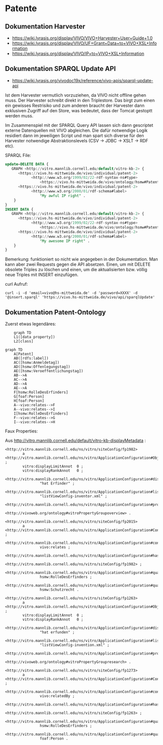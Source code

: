 # Patente 

## Dokumentation Harvester

* https://wiki.lyrasis.org/display/VIVO/VIVO+Harvester+User+Guide+1.0
* https://wiki.lyrasis.org/display/VIVO/UF+Grant+Data+to+VIVO+XSL+Information
* https://wiki.lyrasis.org/display/VIVO/IP+to+VIVO+XSL+Information


## Dokumentation SPARQL Update API

* https://wiki.lyrasis.org/vivodoc19x/reference/vivo-apis/sparql-update-api


Ist dem Harvester vermutlich vorzuziehen, da VIVO nicht offline gehen muss. Der Harvester schreibt direkt in den Triplestore. Das birgt zum einen ein gewisses Restrisiko und zum anderen braucht der Harvester dann exklusiven Zugriff auf den Store, was bedeutet, dass der Tomcat gestoptt werden muss.

Im Zusammenspiel mit der SPARQL Query API lassen sich dann gescriptet externe Datenquellen mit VIVO abgleichen. Die dafür notwendige Logik residiert dann im jeweiligen Script und man spart sich diverse für den Harvester notwendige Abstraktionslevels (CSV -> JDBC -> XSLT -> RDF etc).


SPARQL File:

```sql
update=DELETE DATA {
   GRAPH <http://vitro.mannlib.cornell.edu/default/vitro-kb-2> {
      <https://vivo.hs-mittweida.de/vivo/individual/patent-2>
            <http://www.w3.org/1999/02/22-rdf-syntax-ns#type>
                <https://vivo.hs-mittweida.de/vivo/ontology/hsmw#Patent> .
      <https://vivo.hs-mittweida.de/vivo/individual/patent-2>
            <http://www.w3.org/2000/01/rdf-schema#label>
                "My awful IP right" .
    }
}
INSERT DATA {
   GRAPH <http://vitro.mannlib.cornell.edu/default/vitro-kb-2> {
      <https://vivo.hs-mittweida.de/vivo/individual/patent-2>
            <http://www.w3.org/1999/02/22-rdf-syntax-ns#type>
                <https://vivo.hs-mittweida.de/vivo/ontology/hsmw#Patent> .
      <https://vivo.hs-mittweida.de/vivo/individual/patent-2>
            <http://www.w3.org/2000/01/rdf-schema#label>
                "My awesome IP right" .
    }
}

```

Bemerkung: funktioniert so nicht wie angegeben in der Dokumentation. Man kann aber zwei Requests gegen die API absetzen. Einen, um mit DELETE obsolete Triples zu löschen und einen, um die aktualisierten bzw. völlig neue Triples mit INSERT einzufügen.

curl Aufruf:

```shell
curl -i -d 'email=vivo@hs-mittweida.de' -d 'password=XXXX' -d '@insert.sparql' 'https://vivo.hs-mittweida.de/vivo/api/sparqlUpdate'
```

## Dokumentation Patent-Ontology

Zuerst etwas legendäres:

```mermaid
    graph TD
    L1([data property])
    L2[class]
````

```mermaid
graph TD
    A[Patent]
    AB([rdfs:label])
    AC([hsmw:Anmeldetag])
    AD([hsmw:Offenlegungstag])
    AE([hsmw:Veroeffentlichungstag])
    AB-->A
    AC-->A
    AD-->A
    AE-->A
    F[hsmw:RolleDesErfinders]
    G[foaf:Person]
    H[foaf:Person]
    A--vivo:relates-->F
    A--vivo:relates-->I
    I[hsmw:RolleDesErfinders]
    F--vivo:relates-->G
    I--vivo:relates-->H
```

Faux Properties:

Aus  http://vitro.mannlib.cornell.edu/default/vitro-kb-displayMetadata :

```
<http://vitro.mannlib.cornell.edu/ns/vitro/siteConfig/fp1982>
        a                        <http://vitro.mannlib.cornell.edu/ns/vitro/ApplicationConfiguration#ObjectPropertyDisplayConfig> ;
        vitro:displayLimitAnnot  0 ;
        vitro:displayRankAnnot   0 ;
        <http://vitro.mannlib.cornell.edu/ns/vitro/ApplicationConfiguration#displayName>
                "hat Erfinder" ;
        <http://vitro.mannlib.cornell.edu/ns/vitro/ApplicationConfiguration#listViewConfigFile>
                "listViewConfig-inventor.xml" ;
        <http://vitro.mannlib.cornell.edu/ns/vitro/ApplicationConfiguration#propertyGroup>
                <http://vivoweb.org/ontology#vitroPropertyGroupoverview> .

<http://vitro.mannlib.cornell.edu/ns/vitro/siteConfig/fp2015>
        a       <http://vitro.mannlib.cornell.edu/ns/vitro/ApplicationConfiguration#ConfigContext> ;
        <http://vitro.mannlib.cornell.edu/ns/vitro/ApplicationConfiguration#configContextFor>
                vivo:relates ;
        <http://vitro.mannlib.cornell.edu/ns/vitro/ApplicationConfiguration#hasConfiguration>
                <http://vitro.mannlib.cornell.edu/ns/vitro/siteConfig/fp1982> ;
        <http://vitro.mannlib.cornell.edu/ns/vitro/ApplicationConfiguration#qualifiedBy>
                hsmw:RolleDesErfinders ;
        <http://vitro.mannlib.cornell.edu/ns/vitro/ApplicationConfiguration#qualifiedByDomain>
                hsmw:Schutzrecht .

<http://vitro.mannlib.cornell.edu/ns/vitro/siteConfig/fp1263>
        a                        <http://vitro.mannlib.cornell.edu/ns/vitro/ApplicationConfiguration#ObjectPropertyDisplayConfig> ;
        vitro:displayLimitAnnot  0 ;
        vitro:displayRankAnnot   0 ;
        <http://vitro.mannlib.cornell.edu/ns/vitro/ApplicationConfiguration#displayName>
                "hat erfunden" ;
        <http://vitro.mannlib.cornell.edu/ns/vitro/ApplicationConfiguration#listViewConfigFile>
                "listViewConfig-invention.xml" ;
        <http://vitro.mannlib.cornell.edu/ns/vitro/ApplicationConfiguration#propertyGroup>
                <http://vivoweb.org/ontology#vitroPropertyGroupresearch> .

<http://vitro.mannlib.cornell.edu/ns/vitro/siteConfig/fp1273>
        a       <http://vitro.mannlib.cornell.edu/ns/vitro/ApplicationConfiguration#ConfigContext> ;
        <http://vitro.mannlib.cornell.edu/ns/vitro/ApplicationConfiguration#configContextFor>
                vivo:relatedBy ;
        <http://vitro.mannlib.cornell.edu/ns/vitro/ApplicationConfiguration#hasConfiguration>
                <http://vitro.mannlib.cornell.edu/ns/vitro/siteConfig/fp1263> ;
        <http://vitro.mannlib.cornell.edu/ns/vitro/ApplicationConfiguration#qualifiedBy>
                hsmw:RolleDesErfinders ;
        <http://vitro.mannlib.cornell.edu/ns/vitro/ApplicationConfiguration#qualifiedByDomain>
                foaf:Person .
```
